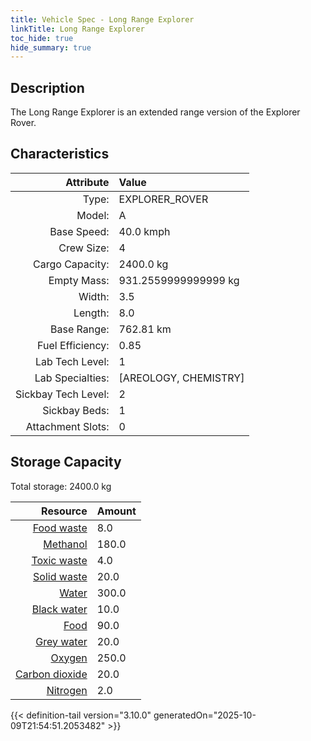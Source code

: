 ```yaml
---
title: Vehicle Spec - Long Range Explorer
linkTitle: Long Range Explorer
toc_hide: true
hide_summary: true
---
```

<!-- This is generated by the MarsSim HelpGenertor, do not edit. -->

## Description
The Long Range Explorer is an extended range version of the Explorer Rover.

## Characteristics

| Attribute      | Value |
|--------:|:------|
|Type:|EXPLORER_ROVER|
|Model:|A|
|Base Speed:|40.0 kmph|
|Crew Size:|4|
|Cargo Capacity:|2400.0 kg|
|Empty Mass:|931.2559999999999 kg|
|Width:|3.5|
|Length:|8.0|
|Base Range:|762.81 km|
|Fuel Efficiency:|0.85|
|Lab Tech Level:|1|
|Lab Specialties:|[AREOLOGY, CHEMISTRY]|
|Sickbay Tech Level:|2|
|Sickbay Beds:|1|
|Attachment Slots:|0|


## Storage Capacity

Total storage: 2400.0 kg

| Resource      | Amount |
|--------:|:------|
|[Food waste](/docs/definitions/resource/food-waste)|8.0|
|[Methanol](/docs/definitions/resource/methanol)|180.0|
|[Toxic waste](/docs/definitions/resource/toxic-waste)|4.0|
|[Solid waste](/docs/definitions/resource/solid-waste)|20.0|
|[Water](/docs/definitions/resource/water)|300.0|
|[Black water](/docs/definitions/resource/black-water)|10.0|
|[Food](/docs/definitions/resource/food)|90.0|
|[Grey water](/docs/definitions/resource/grey-water)|20.0|
|[Oxygen](/docs/definitions/resource/oxygen)|250.0|
|[Carbon dioxide](/docs/definitions/resource/carbon-dioxide)|20.0|
|[Nitrogen](/docs/definitions/resource/nitrogen)|2.0|


{{< definition-tail version="3.10.0" generatedOn="2025-10-09T21:54:51.2053482" >}}

